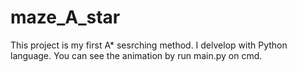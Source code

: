 # maze_A_star

This project is my first A* sesrching method. I delvelop with Python language. You can see the animation by run main.py on cmd.
